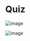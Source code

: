 # Quiz

![image](https://github.com/Tan12d/PWC_RDBMS_using_Oracle/assets/100254217/5ee851b5-e631-4b4f-9602-e28002305f50)

![image](https://github.com/Tan12d/PWC_RDBMS_using_Oracle/assets/100254217/e38e2b32-4ee7-476f-94b3-ea46d791c981)

